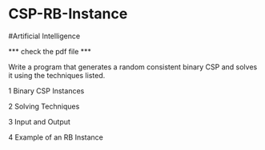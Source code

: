 # CSP-RB-Instance
#Artificial Intelligence

*** check the pdf file ***

Write a program that generates a random consistent binary CSP and solves it using the techniques
listed.

1 Binary CSP Instances

2 Solving Techniques

3 Input and Output

4 Example of an RB Instance
